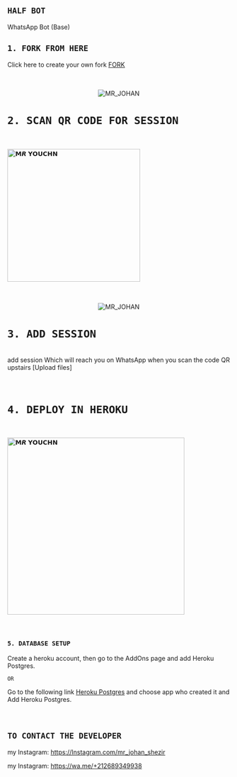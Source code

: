 ## `HALF BOT`
WhatsApp Bot (Base)

## `1. FORK FROM HERE`
Click here to create your own fork [FORK](https://github.com/MRCRAZY19/HALF-BOT_V1/fork)
<br><br><br>
<p align="center">
<img src="https://i.postimg.cc/KvdG23Mf/johan.png" alt="MR_JOHAN"  />
</p>




# `2. SCAN QR CODE FOR SESSION`
<br>
 
<a href="https://replit.com/@MRYOUCHN/TheMonster?v=1"><img title="𝗠𝙍 𝗬𝗢𝗨𝗖𝗛𝗡" src="https://repl.it/badge/github/quiec/whatsasena" width="300"></a>
  <br><br><br>
<p align="center">
<img src="https://i.postimg.cc/B6KWNMhG/johan-liebert.png" alt="MR_JOHAN"  />
</p>

# `3. ADD SESSION`
<br>
add session Which will reach you on WhatsApp when you scan the code QR upstairs [Upload files]
<br><br><br>

# `4. DEPLOY IN HEROKU`
<br>

<a href="https://heroku.com/deploy?template=https://github.com/MRCRAZY19/HALF-BOT_V1"><img title="𝗠𝙍 𝗬𝗢𝗨𝗖𝗛𝗡" src="https://www.herokucdn.com/deploy/button.svg" width="400"></a>
  <br><br><br>




### `5. DATABASE SETUP`

Create a heroku account, then go to the AddOns page and add Heroku Postgres.



`OR`


Go to the following link [Heroku Postgres](https://dashboard.heroku.com/provision-addon?addonServiceId=6c67493d-8fc2-4cd4-9161-4f1ec11cbe69&planId=062a1cc7-f79f-404c-9f91-135f70175577) and choose app who created it and Add Heroku Postgres.
<br><br><br>

## `TO CONTACT THE DEVELOPER`
my Instagram: https://Instagram.com/mr_johan_shezir                                             

my Instagram: https://wa.me/+212689349938
